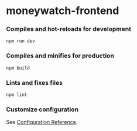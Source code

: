 # moneywatch-frontend

### Compiles and hot-reloads for development

```
npm run dev
```

### Compiles and minifies for production

```
npm build
```

### Lints and fixes files

```
npm lint
```

### Customize configuration

See [Configuration Reference](https://cli.vuejs.org/config/).
